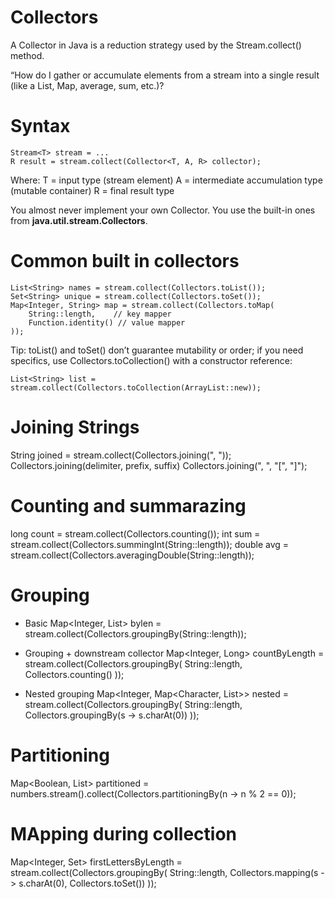 # Collectors

A Collector in Java is a reduction strategy used by the Stream.collect() method.

“How do I gather or accumulate elements from a stream into a single result (like a List, Map, average, sum, etc.)?

# Syntax
```
Stream<T> stream = ...
R result = stream.collect(Collector<T, A, R> collector);
```

Where:
T = input type (stream element)
A = intermediate accumulation type (mutable container)
R = final result type

You almost never implement your own Collector.
You use the built-in ones from **java.util.stream.Collectors**.


# Common built in collectors
```
List<String> names = stream.collect(Collectors.toList());
Set<String> unique = stream.collect(Collectors.toSet());
Map<Integer, String> map = stream.collect(Collectors.toMap(
    String::length,    // key mapper
    Function.identity() // value mapper
));
```

Tip: toList() and toSet() don’t guarantee mutability or order;
if you need specifics, use Collectors.toCollection() with a constructor reference:

```
List<String> list = stream.collect(Collectors.toCollection(ArrayList::new));
```

# Joining Strings

String joined = stream.collect(Collectors.joining(", "));
Collectors.joining(delimiter, prefix, suffix)
Collectors.joining(", ", "[", "]");


# Counting and summarazing
long count = stream.collect(Collectors.counting());
int sum = stream.collect(Collectors.summingInt(String::length));
double avg = stream.collect(Collectors.averagingDouble(String::length));


# Grouping
- Basic
Map<Integer, List<String>> bylen = stream.collect(Collectors.groupingBy(String::length));

- Grouping + downstream collector
Map<Integer, Long> countByLength =
    stream.collect(Collectors.groupingBy(
        String::length,
        Collectors.counting()
    ));

- Nested grouping
Map<Integer, Map<Character, List<String>>> nested =
    stream.collect(Collectors.groupingBy(
        String::length,
        Collectors.groupingBy(s -> s.charAt(0))
    ));


# Partitioning
Map<Boolean, List<Integer>> partitioned =
    numbers.stream().collect(Collectors.partitioningBy(n -> n % 2 == 0));


# MApping during collection
Map<Integer, Set<Character>> firstLettersByLength =
    stream.collect(Collectors.groupingBy(
        String::length,
        Collectors.mapping(s -> s.charAt(0), Collectors.toSet())
    ));
